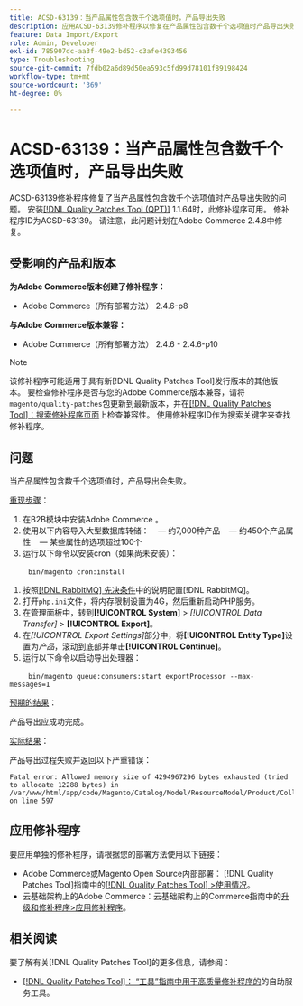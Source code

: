 ```yaml
---
title: ACSD-63139：当产品属性包含数千个选项值时，产品导出失败
description: 应用ACSD-63139修补程序以修复在产品属性包含数千个选项值时产品导出失败的Adobe Commerce问题。
feature: Data Import/Export
role: Admin, Developer
exl-id: 785907dc-aa3f-49e2-bd52-c3afe4393456
type: Troubleshooting
source-git-commit: 7fdb02a6d89d50ea593c5fd99d78101f89198424
workflow-type: tm+mt
source-wordcount: '369'
ht-degree: 0%

---
```


# ACSD-63139：当产品属性包含数千个选项值时，产品导出失败

ACSD-63139修补程序修复了当产品属性包含数千个选项值时产品导出失败的问题。 安装[[!DNL Quality Patches Tool (QPT)]](/help/tools/quality-patches-tool/quality-patches-tool-to-self-serve-quality-patches.md) 1.1.64时，此修补程序可用。 修补程序ID为ACSD-63139。 请注意，此问题计划在Adobe Commerce 2.4.8中修复。

## 受影响的产品和版本

**为Adobe Commerce版本创建了修补程序：**

* Adobe Commerce（所有部署方法） 2.4.6-p8

**与Adobe Commerce版本兼容：**

* Adobe Commerce（所有部署方法） 2.4.6 - 2.4.6-p10

>[!NOTE]
>
>该修补程序可能适用于具有新[!DNL Quality Patches Tool]发行版本的其他版本。 要检查修补程序是否与您的Adobe Commerce版本兼容，请将`magento/quality-patches`包更新到最新版本，并在[[!DNL Quality Patches Tool]：搜索修补程序页面](https://experienceleague.adobe.com/tools/commerce-quality-patches/index.html)上检查兼容性。 使用修补程序ID作为搜索关键字来查找修补程序。

## 问题

当产品属性包含数千个选项值时，产品导出会失败。

<u>重现步骤</u>：

1. 在B2B模块中安装Adobe Commerce 。
1. 使用以下内容导入大型数据库转储：
    — 约7,000种产品
    — 约450个产品属性
    — 某些属性的选项超过100个
1. 运行以下命令以安装cron（如果尚未安装）：

   ```
   bin/magento cron:install
   ```

1. 按照[[!DNL RabbitMQ] 先决条件](https://experienceleague.adobe.com/en/docs/commerce-operations/installation-guide/prerequisites/rabbitmq)中的说明配置[!DNL RabbitMQ]。
1. 打开`php.ini`文件，将内存限制设置为4G，然后重新启动PHP服务。
1. 在管理面板中，转到&#x200B;**[!UICONTROL System]** > *[!UICONTROL Data Transfer]* > **[!UICONTROL Export]**。
1. 在&#x200B;*[!UICONTROL Export Settings]*&#x200B;部分中，将&#x200B;**[!UICONTROL Entity Type]**&#x200B;设置为&#x200B;*产品*，滚动到底部并单击&#x200B;**[!UICONTROL Continue]**。
1. 运行以下命令以启动导出处理器：

   ```
   bin/magento queue:consumers:start exportProcessor --max-messages=1
   ```

<u>预期的结果</u>：

产品导出应成功完成。

<u>实际结果</u>：

产品导出过程失败并返回以下严重错误：

```
Fatal error: Allowed memory size of 4294967296 bytes exhausted (tried to allocate 12288 bytes) in /var/www/html/app/code/Magento/Catalog/Model/ResourceModel/Product/Collection.php on line 597
```

## 应用修补程序

要应用单独的修补程序，请根据您的部署方法使用以下链接：

* Adobe Commerce或Magento Open Source内部部署： [!DNL Quality Patches Tool]指南中的[[!DNL Quality Patches Tool] >使用情况](/help/tools/quality-patches-tool/usage.md)。
* 云基础架构上的Adobe Commerce：云基础架构上的Commerce指南中的[升级和修补程序>应用修补程序](https://experienceleague.adobe.com/docs/commerce-cloud-service/user-guide/develop/upgrade/apply-patches.html)。

## 相关阅读

要了解有关[!DNL Quality Patches Tool]的更多信息，请参阅：

* [[!DNL Quality Patches Tool]： “工具”指南中用于高质量修补程序的](/help/tools/quality-patches-tool/quality-patches-tool-to-self-serve-quality-patches.md)的自助服务工具。
